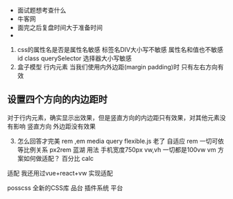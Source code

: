 - 面试题想考查什么
- 牛客网
- 面完之后复盘时间大于准备时间
- 
1.  css的属性名是否是属性名敏感
 标签名DIV大小写不敏感  属性名和值也不敏感 
 id class querySelector 选择器大小写敏感
2. 盒子模型 行内元素
  当我们使用内外边距(margin padding)时   只有左右方向有效
 ## 设置四个方向的内边距时
  对于行内元素，确实显示出效果，但是竖直方向的内边距只有效果，对其他元素没有影响
  竖直方向 外边距没有效果

3. 怎么回答才完美
  rem ,em 
  media query 
  flexible.js 老了
  自适应
  rem 一切可依   等比例关系 px2rem
  蓝湖 用法   手机宽度750px
  vw,vh  一切都是100vw
  vm 方案如何做适配？
  百分比
  calc

  适配  我还用过vue+react+vw 实现适配

 posscss  全新的CSS库   品台 插件系统  平台